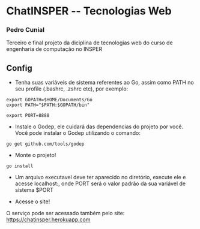 # ChatINSPER -- Tecnologias Web

### Pedro Cunial

Terceiro e final projeto da diciplina de tecnologias web do curso de engenharia de computação no INSPER

## Config

- Tenha suas variáveis de sistema referentes ao Go, assim como PATH no seu profile (.bashrc, .zshrc etc), por exemplo:

```
export GOPATH=$HOME/Documents/Go
export PATH="$PATH:$GOPATH/bin"

export PORT=8888
```

- Instale o Godep, ele cuidará das dependencias do projeto por você. Você pode instalar o Godep utilizando o comando:

```
go get github.com/tools/godep
```

- Monte o projeto!

```
go install
```

- Um arquivo executavel deve ter aparecido no diretório, execute ele e acesse localhost:<PORT>, onde PORT será o valor padrão da sua variável de sistema $PORT

- Acesse o site!

O serviço pode ser acessado também pelo site:
https://chatinsper.herokuapp.com
